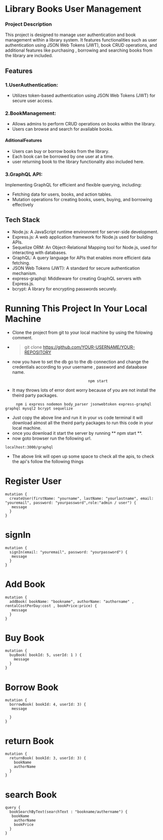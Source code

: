 # Library Books User Management

### Project Description

This project is designed to manage user authentication and book management within a library system. It features functionalities such as user authentication using JSON Web Tokens (JWT), book CRUD operations, and additional features like purchasing , borrowing and searching books from the library are included.

## Features

### 1.UserAuthentication:

- Utilizes token-based authentication using JSON Web Tokens (JWT) for secure user access.

### 2.BookManagement:

- Allows admins to perform CRUD operations on books within the library.
- Users can browse and search for available books.

#### AditionalFeatures

- Users can buy or borrow books from the library.
- Each book can be borrowed by one user at a time.
- user returning book to the library functionality also included here.

### 3.GraphQL API:

Implementing GraphQL for efficient and flexible querying, including:

- Fetching data for users, books, and action tables.
- Mutation operations for creating books, users, buying, and borrowing effectively

## Tech Stack

- Node.js: A JavaScript runtime environment for server-side development.
- Express.js: A web application framework for Node.js used for building APIs.
- Sequelize ORM: An Object-Relational Mapping tool for Node.js, used for interacting with databases.
- GraphQL: A query language for APIs that enables more efficient data fetching.
- JSON Web Tokens (JWT): A standard for secure authentication mechanism.
- express-graphql: Middleware for creating GraphQL servers with Express.js.
- bcrypt: A library for encrypting passwords securely.

# Running This Project In Your Local Machine

- Clone the project from git to your local machine by using the folowing comment.
- > git clone https://github.com/YOUR-USERNAME/YOUR-REPOSITORY
- now you have to set the db go to the db connection and change the credentials according to your username , password and dataabase name.

```
                                      npm start
```

- It may throws lots of error dont worry because of you are not install the theird party packages.

```
     npm i express nodemon body_parser jsonwebtoken express-graphql graphql mysql2 bcrypt sequelize
```

- Just copy the above line and run it in your vs code terminal it will download almost all the theird party packages to run this code in your local machine.
- once you download it start the server by running ** npm start **.
- now goto browser run the following url.

```
localhost:3000/graphql
```

- The above link will open up some space to check all the apis, to check the api's follow the following things

# Register User

```
mutation {
  createUser(firstName: "yourname", lastName: "yourlastname", email: "youremail", password: "yourpassword",role:"admin / user") {
   message
  }
}
```

# signIn

```
mutation {
  signIn(email: "youremail", password: "yourpassword") {
   message
  }
}
```

# Add Book

```
mutation {
  addBook( bookName: "bookname", authorName: "authorname" , rentalCostPerDay:cost , bookPrice:price) {
   message
  }
}
```

# Buy Book

```
mutation {
  buyBook( bookId: 5, userId: 1 ) {
    message
  }
}
```

# Borrow Book

```
mutation {
  borrowBook( bookId: 4, userId: 3) {
   message

  }
}
```

# return Book

```
mutation {
  returnBook( bookId: 3, userId: 3) {
    bookName
    authorName
  }
}
```

# search Book

```
query {
  bookSearchByText(searchText : "bookname/authername") {
   bookName
    authorName
    bookPrice
  }
}
```
